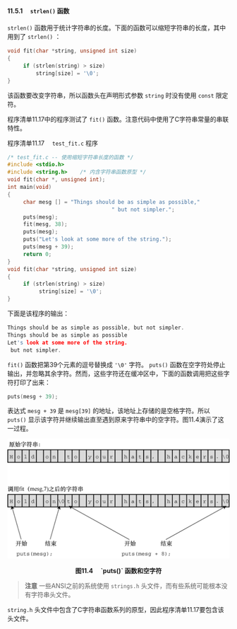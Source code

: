 #### 11.5.1　 `strlen()` 函数

`strlen()` 函数用于统计字符串的长度。下面的函数可以缩短字符串的长度，其中用到了 `strlen()` ：

```c
void fit(char *string, unsigned int size)
{
     if (strlen(string) > size)
         string[size] = '\0';
}
```

该函数要改变字符串，所以函数头在声明形式参数 `string` 时没有使用 `const` 限定符。

程序清单11.17中的程序测试了 `fit()` 函数。注意代码中使用了C字符串常量的串联特性。

程序清单11.17　 `test_fit.c` 程序

```c
/* test_fit.c -- 使用缩短字符串长度的函数 */
#include <stdio.h>
#include <string.h>    /* 内含字符串函数原型 */
void fit(char *, unsigned int);
int main(void)
{
     char mesg [] = "Things should be as simple as possible,"
                                 " but not simpler.";
     puts(mesg);
     fit(mesg, 38);
     puts(mesg);
     puts("Let's look at some more of the string.");
     puts(mesg + 39);
     return 0;
}
void fit(char *string, unsigned int size)
{
     if (strlen(string) > size)
          string[size] = '\0';
}
```

下面是该程序的输出：

```c
Things should be as simple as possible, but not simpler.
Things should be as simple as possible
Let's look at some more of the string.
 but not simpler.
```

`fit()` 函数把第39个元素的逗号替换成 `'\0'` 字符。 `puts()` 函数在空字符处停止输出，并忽略其余字符。然而，这些字符还在缓冲区中，下面的函数调用把这些字符打印了出来：

```c
puts(mesg + 39);
```

表达式 `mesg + 39` 是 `mesg[39]` 的地址，该地址上存储的是空格字符。所以 `puts()` 显示该字符并继续输出直至遇到原来字符串中的空字符。图11.4演示了这一过程。

![66.png](../images/66.png)
<center class="my_markdown"><b class="my_markdown">图11.4　 `puts()` 函数和空字符</b></center>

> **注意**
> 一些ANSI之前的系统使用 `strings.h` 头文件，而有些系统可能根本没有字符串头文件。

`string.h` 头文件中包含了C字符串函数系列的原型，因此程序清单11.17要包含该头文件。

